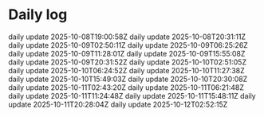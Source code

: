 # Daily log
daily update 2025-10-08T19:00:58Z
daily update 2025-10-08T20:31:11Z
daily update 2025-10-09T02:50:11Z
daily update 2025-10-09T06:25:26Z
daily update 2025-10-09T11:28:01Z
daily update 2025-10-09T15:55:08Z
daily update 2025-10-09T20:31:52Z
daily update 2025-10-10T02:51:05Z
daily update 2025-10-10T06:24:52Z
daily update 2025-10-10T11:27:38Z
daily update 2025-10-10T15:49:03Z
daily update 2025-10-10T20:30:08Z
daily update 2025-10-11T02:43:20Z
daily update 2025-10-11T06:21:48Z
daily update 2025-10-11T11:24:48Z
daily update 2025-10-11T15:48:11Z
daily update 2025-10-11T20:28:04Z
daily update 2025-10-12T02:52:15Z

